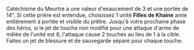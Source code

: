 Catéchisme du Meurtre a une valeur d'exaucement de 3 et une portée de 14". Si cette prière est entendue, choisissez 1 unité __Filles de Khaine__ amie entièrement à portée et visible du prêtre. Jusqu'à votre prochaine phase des héros, si le jet de touche non modifié pour une attaque d'arme de mêlée de l'unité est 6, l'attaque cause 2 touches au lieu de 1 à la cible. Faites un jet de blessure et de sauvegarde séparé pour chaque touche.